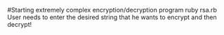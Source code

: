 #Starting extremely complex encryption/decryption program
	ruby rsa.rb 
User needs to enter the desired string that he wants to encrypt and then decrypt!
